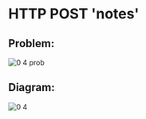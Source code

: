 # HTTP POST 'notes'

## Problem:

![0 4 prob](https://user-images.githubusercontent.com/86592232/132476019-2c0b3f02-0af9-4576-9e74-019cc9fe567d.PNG)

## Diagram:

![0 4](https://user-images.githubusercontent.com/86592232/132473534-43e91f3b-a2ee-40e5-94fc-95d889576d16.png)
